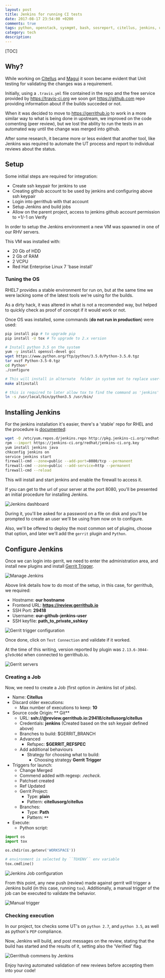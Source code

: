 ```yaml
---
layout: post
title: Jenkins for running CI tests
date: 2017-08-17 23:54:00 +0200
comments: true
tags: python, openstack, sysmgmt, bash, sosreport, citellus, jenkins, unittest, gerrit, magui, foss
category: tech
description:
---
```


[TOC]

## Why?
While working on [Citellus]({filename}2017-07-26-Citellus-framework-for-detecting-known-issues.md) and [Magui]({filename}2017-07-31-Magui-for-analysis-of-issues-across-several-hosts.md) it soon became evident that Unit testing for validating the changes was a requirement.

Initially, using a `.travis.yml` file contained in the repo and the free service provided by <https://travis-ci.org> we soon got <https://github.com> repo providing information about if the builds succeded or not.

When it was decided to move to <https://gerrithub.io> to work in a more similar way to what is being done in upstream, we improved on the code comenting (peer review), but we lost the ability to run the tests in an automated way until the change was merged into github.

After some research, it became more or less evident that another tool, like Jenkins was required to automate the UT process and report to individual reviews about the status.

## Setup
Some initial steps are required for integration:

- Create ssh keypair for jenkins to use
- Creating github account to be used by jenkins and configuring above ssh keypair
- Login into gerrithub with that account
- Setup Jenkins and build jobs
- Allow on the parent project, access to jenkins github account permission to +1/-1 on Verify

In order to setup the Jenkins environment a new VM was spawned in one of our RHV servers.

This VM was installed with:

- 20 Gb of HDD
- 2 Gb of RAM
- 2 VCPU
- Red Hat Enterprise Linux 7 'base install'

### Tuning the OS
RHEL7 provides a stable environment for run on, but at the same time we were lacking some of the latest tools we're using for the builds.

As a dirty hack, it was altered in what is not a recomended way, but helped to quickly check as proof of concept if it would work or not.

Once OS was installed, some commands (**do not run in production**) were used:

~~~bash
pip install pip # to upgrade pip
pip install -U tox # To upgrade to 2.x version

# Install python 3.5 on the system
yum -y install openssl-devel gcc
wget https://www.python.org/ftp/python/3.5.0/Python-3.5.0.tgz
tar xvzf Python-3.5-0.tgz
cd Python*
./configure

# This will install in alternate  folder in system not to replace user-wide python version
make altinstall

# this is required to later allow tox to find the command as 'jenkins' user
ln -s /usr/local/bin/python3.5 /usr/bin/
~~~

## Installing Jenkins

For the jenkins installation it's easier, there's a 'stable' repo for RHEL and the procedure is [documented](https://wiki.jenkins.io/display/JENKINS/Installing+Jenkins+on+Red+Hat+distributions):

~~~bash
wget -O /etc/yum.repos.d/jenkins.repo http://pkg.jenkins-ci.org/redhat-stable/jenkins.repo
rpm --import https://jenkins-ci.org/redhat/jenkins-ci.org.key
yum install jenkins java
chkconfig jenkins on
service jenkins start
firewall-cmd --zone=public --add-port=8080/tcp --permanent
firewall-cmd --zone=public --add-service=http --permanent
firewall-cmd --reload
~~~

This will install and start jenkins and enable the firewall to access it.

If you can get to the url of your server at the port 8080, you'll be presented an initial procedure for installing Jenkins.

![Jenkins dashboard]({filename}/imagen/jenkins/dashboard.png)

During it, you'll be asked for a password on a file on disk and you'll be prompted to create an user we'll be using from now on to configure.

Also, we'll be offered to deploy the most common set of plugins, choose that option, and later we'll add the `gerrit` plugin and `Python`.

## Configure Jenkins

Once we can login into gerrit, we need to enter the administration area, and install new plugins and install [Gerrit Trigger](https://wiki.jenkins.io/display/JENKINS/Gerrit+Trigger).

![Manage Jenkins]({filename}/imagen/jenkins/manage.png)

Above link details how to do most of the setup, in this case, for gerrithub, we required:

- Hostname: **our hostname**
- Frontend URL: **https://review.gerrithub.io**
- SSH Port: **29418**
- Username: **our-github-jenkins-user**
- SSH keyfile: **path_to_private_sshkey**

![Gerrit trigger configuration]({filename}/imagen/jenkins/gerrit-trigger-config.png)

Once done, click on `Test Connection` and validate if it worked.

At the time of this writing, version reported by plugin was `2.13.6-3044-g7e9c06d` when connected to gerrithub.io.

![Gerrit servers]({filename}/imagen/jenkins/gerritconfig.png)

### Creating a Job

Now, we need to create a Job (first option in Jenkins list of jobs).

- Name: **Citellus**
- Discard older executions:
    - Max number of executions to keep: **10**
- Source code Origin: ** Git**
    - URL: **ssh://<username>@review.gerrithub.io:29418/citellusorg/citellus**
    - Credentials: **jenkins** (Created based on the ssh keypair defined above)
    - Branches to build: $GERRIT_BRANCH
    - Advanced
        - Refspec: **$GERRIT_REFSPEC**
    - Add additional behaviours
        - Strategy for choosing what to build:
            - Choosing strategy **Gerrit Trigger**
- Triggers for launch:
    - Change Merged
    - Commend added with regexp: .*recheck.*
    - Patchset created
    - Ref Updated
    - Gerrit Project:
        - Type: **plain**
        - Pattern: **citellusorg/citellus**
    - Branches:
        - Type: **Path**
        - Pattern: **`**`**
- Execute:
    - Python script:

~~~python
import os
import tox

os.chdir(os.getenv('WORKSPACE'))

# environment is selected by ``TOXENV`` env variable
tox.cmdline()
~~~

![Jenkins Job configuration]({filename}/imagen/jenkins/jobconfig.png)

From this point, any new push (review) made against gerrit will trigger a Jenkins build (in this case, running `tox`). Additionally, a manual trigger of the job can be executed to validate the behavior.

![Manual trigger]({filename}/imagen/jenkins/manualtrigger.png)

### Checking execution

In our project, tox checks some UT's on `python 2.7`, and `python 3.5`, as well as python's `PEP` compliance.

Now, Jenkins will build, and post messages on the review, stating that the build has started and the results of it, setting also the 'Verified' flag.

![Gerrithub commens by Jenkins]({filename}/imagen/jenkins/gitreview.png)

Enjoy having automated validation of new reviews before accepting them into your code!
